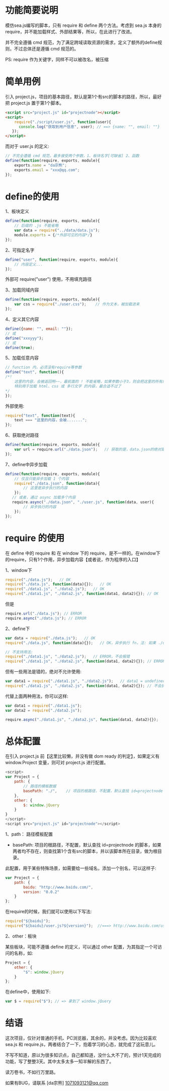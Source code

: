 # 功能简要说明

模仿sea.js编写的脚本，只有 require 和 define 两个方法。考虑到 sea.js 本身的 require，并不能加载样式、外部结果等，所以，在此进行了改进。

并不完全遵循 cmd 规范，为了满足跨域读取资源的需求，定义了额外的define规则，不过总体还是遵循 cmd 规范的。

PS: require 作为关键字，同样不可以被改名，被压缩


# 简单用例

引入 project.js，项目的基本路径，默认是第1个有src的脚本的路径，所以，最好把 project.js 置于第1个脚本。

``` html
<script src="project.js" id="projectnode"></script>
<script>
	require("./script/user.js", function(user){
      console.log("获取到用户信息", user);	// ==> {name: "", email: ""}
   });
</script>
```

而对于 user.js 的定义:

``` javascript
// 不完全遵循 cmd 规范，最多接受两个参数，1、板块名字[可缺省] 2、函数
define(function(require, exports, module){
	exports.name = "da宗熊";
    exports.email = "xxx@qq.com";
});
```

# define的使用

1、板块定义

``` javascript
define(function(require, exports, module){
	// 后缀的 .js 不能省略
	var data = require("../data/data.js");
	module.exports = {/*外部可见的内容*/}
});
```

2、可指定名字

``` javascript
define("user", function(require, exports, module){
	// 内容定义...
});
```
外部可 require("user") 使用，不用填充路径

3、加载同域内容

``` javascript
define(function(require, exports, module){
	var css = require("./user.css");	// 作为文本，被加载进来
});
```

4、定义其它内容

``` javascript
define({name: "", email: ""});
// 或
define("xxxyyy");
// 或
define(true);
```

5、加载任意内容

``` javascript
// function 内，必须没有require等参数
define("text", function(){
/*!
	这里的内容，会被返回咧~~，最前面的 ! 不能省略，如果参数小于3，则会把这里的所有内容返回
	特别用于加载 html、css 或 多行文字 的内容，最合适不过了
*/
});
```
外部使用:
``` javascript
require("text", function(text){
	text === "这里的内容，会被.......";
});
```

6、获取绝对路径

``` javascript
define(function(require, exports, module){
	var url = require.url("./data.json");   // 获取的是，data.json的绝对路径
});
```

7、define中异步加载

``` javascript
define(function(require, exports, module){
	// 仅且只能异步加载 1 个内容
	require("./data.json", function(data){
   		// 这里是异步执行的内容 
   	});
   // 或者，通过 async 加载多个内容
   require.async("./data.json", "./user.js", function(data, user){
		// 异步执行的内容
	});
});
```

# require 的使用

在 define 中的 require 和 在 window 下的 require，是不一样的。在window下的require，只有1个作用，异步加载内容【或者说，作为程序的入口】

1、window下

``` javascript
require("./data.js");   // OK
require("./data.js", function(data){});   // OK
require("./data1.js", "./data2.js");   // OK
require("./data1.js", "./data2.js", function(data1, data2){}); // OK
```
但是

``` javascript
require.url("./data.js"); // ERROR
require.async("./data.js"); // ERROR
```

2、define下

``` javascript
var data = require("./data.js");   // OK
require("./data.js", function(data){});   // OK，异步执行 fn，注: 如果 ./data.js 已加载，则会同步执行

// 不支持用法:
require("./data1.js", "./data2.js");   // ERROR，不会报错
require("./data1.js", "./data2.js", function(data1, data2){}); // ERROR，不会报错
```

但有一些用法是错的，绝对不允许使用:

``` javascript
var data1 = require("./data1.js", "./data2.js");   // data1 = undefined 或 正常取值
require("./data1.js", "./data2.js", function(data1, data2){}); // 不会执行callback
```

代替上面两种用法，你可以这样:

``` javascript
var data1 = require("./data1.js");
var data2 = require("./data2.js");

require.async("./data1.js", "./data2.js", function(data1, data2){});
```


# 总体配置

在引入 project.js 前【这里比较懒，并没有做 dom ready 的判定】，如果定义有 window.Project 变量，则可对 project.js 进行配置。

``` javascript
<script>
var Project = {
	path: {
		// 路径的模板数据
		basePath: "./",    // 项目的根路径，不配置，默认查找 id=projectnode 的脚本
	},
	other: {
		$: window.jQuery
	}
}
</script>
<script src="project.js" id="projectnode"></script>
```

1、path： 路径模板配置

* basePath: 项目的根路径，不配置，默认查找 id=projectnode 的脚本，如果两者均不存在，则查找第1个含有src的脚本，并以该脚本所在目录，做为根目录。

此配置，用于某些特殊场景，如需要给一些域名，添加一个别名，可以这样子:

``` javascript
var Project = {
	path: {
		baidu: "http://www.baidu.com/",
		version: "0.0.2"
	}
};
```
在require的时候，我们就可以使用以下写法:
``` javascript
require("${baidu}");
require("${baidu}/user.js?${version}");  //===> http://www.baidu.com/user.js?0.0.2
```

2、other：板块

某些板块，可能不遵循 define 的定义，可以通过 other 配置，为其指定一个可访问的名称，如:
``` javascript
Project = {
	other: {
		"$": window.jQuery
	}
};
```
在define中，使用如下:
```javascript
var $ = require("$"); // => 拿到了 window.jQuery 
```


# 结语

这次项目，仅针对普通的手机、PC浏览器，其余的，并没考虑。因为比较喜欢 sea.js 和 require.js，两者结合了一下，抱着学习的心态，就完成了这玩意儿。

不写不知道，原以为很多知识点，自己都知道，没什么大不了的，预计1天完成的功能，写了整整3天。其中太多太多一知半解的东西了。

读万卷书，不如行万里路。

如果有BUG，请联系 [da宗熊]  1071093121@qq.com
